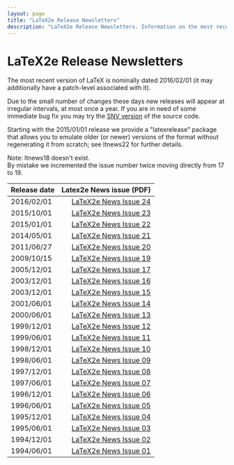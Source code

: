 ```yaml
---
layout: page
title: "LaTeX2e Release Newsletters"
description: "LaTeX2e Release Newsletters. Information on the most recent version of LaTeX2e - LaTeX2e PDF News issues."
---
```


# LaTeX2e Release Newsletters

<div class="row">
  <div class="col cell1of2">
    <p>The most recent version of LaTeX is nominally dated 2016/02/01 (it may additionally have a patch-level associated with it).</p>
    <p>Due to the small number of changes these days new releases will appear at irregular intervals, at most once a year. If you are in need of some immediate bug fix you may try the <a href="{{site.baseurl}}/get/#svn">SNV version</a> of the source code.</p>
  </div>
  <div class="col cell1of2">
    <p>Starting with the 2015/01/01 release we provide a "latexrelease" package that allows you to emulate older (or newer) versions of the format without regenerating it from scratch; see ltnews22 for further details.</p>
    <p><span class="bold">Note:</span> <span class="italic">ltnews18</span> doesn't exist. <br>By mistake we incremented the issue number twice moving directly from 17 to 19. </p>
  </div>
</div>

| Release date | Latex2e News issue (PDF) |
|:-------------|-------------------------:|
| 2016/02/01 | [LaTeX2e News Issue 24]({{site.baseurl}}/news/latex2e-news/ltnews24.pdf) |
| 2015/10/01 | [LaTeX2e News Issue 23]({{site.baseurl}}/news/latex2e-news/ltnews23.pdf) |
| 2015/01/01 | [LaTeX2e News Issue 22]({{site.baseurl}}/news/latex2e-news/ltnews22.pdf) |
| 2014/05/01 | [LaTeX2e News Issue 21]({{site.baseurl}}/news/latex2e-news/ltnews21.pdf) |
| 2011/06/27 | [LaTeX2e News Issue 20]({{site.baseurl}}/news/latex2e-news/ltnews20.pdf) |
| 2009/10/15 | [LaTeX2e News Issue 19]({{site.baseurl}}/news/latex2e-news/ltnews19.pdf) |
| 2005/12/01 | [LaTeX2e News Issue 17]({{site.baseurl}}/news/latex2e-news/ltnews17.pdf) |
| 2003/12/01 | [LaTeX2e News Issue 16]({{site.baseurl}}/news/latex2e-news/ltnews16.pdf) |
| 2003/12/01 | [LaTeX2e News Issue 15]({{site.baseurl}}/news/latex2e-news/ltnews15.pdf) |
| 2001/06/01 | [LaTeX2e News Issue 14]({{site.baseurl}}/news/latex2e-news/ltnews14.pdf) |
| 2000/06/01 | [LaTeX2e News Issue 13]({{site.baseurl}}/news/latex2e-news/ltnews13.pdf) |
| 1999/12/01 | [LaTeX2e News Issue 12]({{site.baseurl}}/news/latex2e-news/ltnews12.pdf) |
| 1999/06/01 | [LaTeX2e News Issue 11]({{site.baseurl}}/news/latex2e-news/ltnews11.pdf) |
| 1998/12/01 | [LaTeX2e News Issue 10]({{site.baseurl}}/news/latex2e-news/ltnews10.pdf) |
| 1998/06/01 | [LaTeX2e News Issue 09]({{site.baseurl}}/news/latex2e-news/ltnews09.pdf) |
| 1997/12/01 | [LaTeX2e News Issue 08]({{site.baseurl}}/news/latex2e-news/ltnews08.pdf) |
| 1997/06/01 | [LaTeX2e News Issue 07]({{site.baseurl}}/news/latex2e-news/ltnews07.pdf) |
| 1996/12/01 | [LaTeX2e News Issue 06]({{site.baseurl}}/news/latex2e-news/ltnews06.pdf) |
| 1996/06/01 | [LaTeX2e News Issue 05]({{site.baseurl}}/news/latex2e-news/ltnews05.pdf) |
| 1995/12/01 | [LaTeX2e News Issue 04]({{site.baseurl}}/news/latex2e-news/ltnews04.pdf) |
| 1995/06/01 | [LaTeX2e News Issue 03]({{site.baseurl}}/news/latex2e-news/ltnews03.pdf) |
| 1994/12/01 | [LaTeX2e News Issue 02]({{site.baseurl}}/news/latex2e-news/ltnews02.pdf) |
| 1994/06/01 | [LaTeX2e News Issue 01]({{site.baseurl}}/news/latex2e-news/ltnews01.pdf) |


